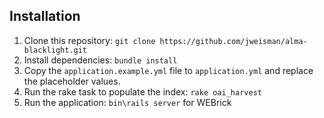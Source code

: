 ## Installation

1. Clone this repository: `git clone https://github.com/jweisman/alma-blacklight.git`
2. Install dependencies: `bundle install`
3. Copy the `application.example.yml` file to `application.yml` and replace the placeholder values.
4. Run the rake task to populate the index: `rake oai_harvest`
5. Run the application: `bin\rails server` for WEBrick 
